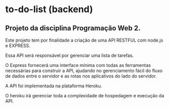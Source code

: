 # to-do-list (backend)
## Projeto da disciplina Programação Web 2.

Este projeto tem por finalidade a criação de uma API RESTFUL com node.js e EXPRESS.

Essa API será responsável por gerenciar uma lista de tarefas.

O Express fornecerá uma interface mínima com todas as ferramentas necessárias para construir a API, ajudando no gerenciamento fácil do fluxo de dados entre o servidor e as rotas nos aplicativos do lado do servidor.

A API foi implementada na plataforma Heroku.

O heroku irá gerenciar toda a complexidade de hospedagem e execução da API.
